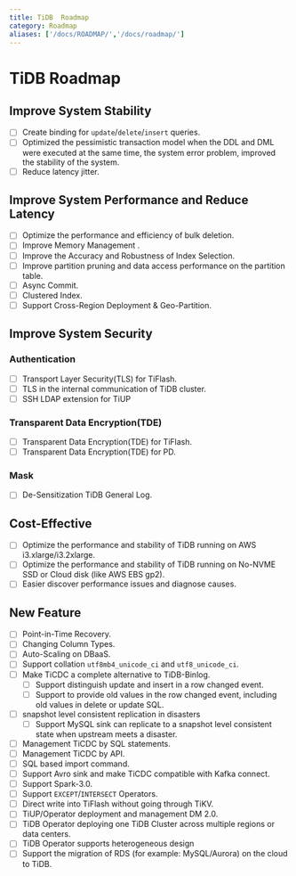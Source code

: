 ```yaml
---
title: TiDB  Roadmap
category: Roadmap
aliases: ['/docs/ROADMAP/','/docs/roadmap/']
---
```


<!-- markdownlint-disable MD001 -->

# TiDB Roadmap

## Improve System Stability

- [ ] Create binding for `update`/`delete`/`insert` queries.
- [ ] Optimized the pessimistic transaction model when the DDL and DML were executed at the same time, the system error problem, improved the stability of the system.
- [ ] Reduce latency jitter.

## Improve System Performance and Reduce Latency

- [ ] Optimize the performance and efficiency of bulk deletion.
- [ ] Improve Memory Management .
- [ ] Improve the Accuracy and Robustness of Index Selection.
- [ ] Improve partition pruning and data access performance on the partition table.
- [ ] Async Commit.
- [ ] Clustered Index.
- [ ] Support Cross-Region Deployment & Geo-Partition.

## Improve System Security

### Authentication

- [ ] Transport Layer Security(TLS) for TiFlash.
- [ ] TLS in the internal communication of TiDB cluster.
- [ ] SSH LDAP extension for TiUP

### Transparent Data Encryption(TDE)

- [ ] Transparent Data Encryption(TDE) for TiFlash.
- [ ] Transparent Data Encryption(TDE) for PD.

### Mask

- [ ] De-Sensitization TiDB General Log.

## Cost-Effective

- [ ] Optimize the performance and stability of TiDB running on AWS i3.xlarge/i3.2xlarge.
- [ ] Optimize the performance and stability of TiDB running on No-NVME SSD or Cloud disk (like AWS EBS gp2).
- [ ] Easier discover performance issues and diagnose causes.

## New Feature

- [ ] Point-in-Time Recovery.
- [ ] Changing Column Types.
- [ ] Auto-Scaling on DBaaS.
- [ ] Support collation `utf8mb4_unicode_ci` and `utf8_unicode_ci`.
- [ ] Make TiCDC a complete alternative to TiDB-Binlog.
    - [ ] Support distinguish update and insert in a row changed event.
    - [ ] Support to provide old values in the row changed event, including old values in delete or update SQL.
- [ ] snapshot level consistent replication in disasters
    - [ ] Support MySQL sink can replicate to a snapshot level consistent state when upstream meets a disaster.
- [ ] Management TiCDC by SQL statements.
- [ ] Management TiCDC by API.
- [ ] SQL based import command.
- [ ] Support Avro sink and make TiCDC compatible with Kafka connect.
- [ ] Support Spark-3.0.
- [ ] Support `EXCEPT`/`INTERSECT` Operators.
- [ ] Direct write into TiFlash without going through TiKV.
- [ ] TiUP/Operator deployment and management DM 2.0.
- [ ] TiDB Operator deploying one TiDB Cluster across multiple regions or data centers.
- [ ] TiDB Operator supports heterogeneous design
- [ ] Support the migration of RDS (for example: MySQL/Aurora) on the cloud to TiDB.
